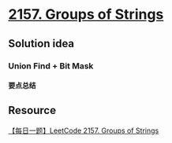 # [2157. Groups of Strings](https://leetcode.com/problems/groups-of-strings/description/)

## Solution idea
### Union Find + Bit Mask
#### 要点总结


## Resource
[【每日一题】LeetCode 2157. Groups of Strings](https://www.youtube.com/watch?v=cqrOsvL8c8c&ab_channel=HuifengGuan)